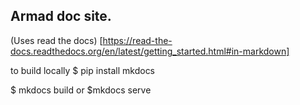 ## Armad doc site.
(Uses read the docs) [https://read-the-docs.readthedocs.org/en/latest/getting_started.html#in-markdown]

to build locally 
$ pip install mkdocs

$ mkdocs build
or
$mkdocs serve 
